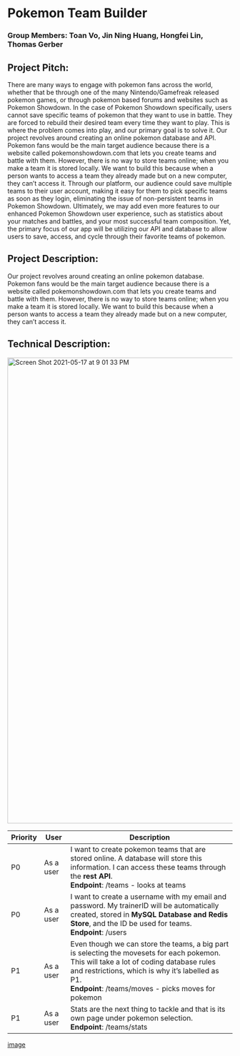 # Pokemon Team Builder
### Group Members: Toan Vo, Jin Ning Huang, Hongfei Lin, Thomas Gerber

## Project Pitch:
There are many ways to engage with pokemon fans across the world, whether that be through one of the many Nintendo/Gamefreak released pokemon games, or through pokemon based forums and websites such as Pokemon Showdown. In the case of Pokemon Showdown specifically, users cannot save specific teams of pokemon that they want to use in battle. They are forced to rebuild their desired team every time they want to play. This is where the problem comes into play, and our primary goal is to solve it.
Our project revolves around creating an online pokemon database and API. Pokemon fans would be the main target audience because there is a website called pokemonshowdown.com that lets you create teams and battle with them. However, there is no way to store teams online; when you make a team it is stored locally. We want to build this because when a person wants to access a team they already made but on a new computer, they can’t access it. Through our platform, our audience could save multiple teams to their user account, making it easy for them to pick specific teams as soon as they login, eliminating the issue of non-persistent teams in Pokemon Showdown.
Ultimately, we may add even more features to our enhanced Pokemon Showdown user experience, such as statistics about your matches and battles, and your most successful team composition. Yet, the primary focus of our app will be utilizing our API and database to allow users to save, access, and cycle through their favorite teams of pokemon.

## Project Description:
Our project revolves around creating an online pokemon database. Pokemon fans would be the main target audience because there is a website called pokemonshowdown.com that lets you create teams and battle with them. However, there is no way to store teams online; when you make a team it is stored locally. We want to build this because when a person wants to access a team they already made but on a new computer, they can’t access it.

## Technical Description:

<img width="1044" alt="Screen Shot 2021-05-17 at 9 01 33 PM" src="https://user-images.githubusercontent.com/43588965/118588359-13f62880-b753-11eb-8391-084ae221cbe9.png">

Priority | User | Description |
------------ | ------------- | ---------------
P0 | As a user | I want to create pokemon teams that are stored online. A database will store this information. I can access these teams through the **rest API**. <br> **Endpoint**: /teams - looks at teams |
P0 | As a user | I want to create a username with my email and password. My trainerID will be automatically created, stored in **MySQL Database and Redis Store**, and the ID be used for teams. <br> **Endpoint**: /users |
P1 | As a user | Even though we can store the teams, a big part is selecting the movesets for each pokemon. This will take a lot of coding database rules and restrictions, which is why it’s labelled as P1. <br> **Endpoint**: /teams/moves - picks moves for pokemon |
P1 | As a user | Stats are the next thing to tackle and that is its own page under pokemon selection. <br> **Endpoint**: /teams/stats |




[image](https://user-images.githubusercontent.com/49173893/119774721-976cf380-be90-11eb-91f2-23eca04ae9bd.png)
